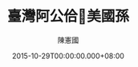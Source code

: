---
issue: 145
title: 臺灣阿公佮𪜶美國孫
author: 陳憲國
date: 2015-10-29T00:00:00.000+08:00
topic: 懷想
difficulty: 2
wikidata: Q98095505
wikidata_link: https://www.wikidata.org/wiki/Q98095505
---
